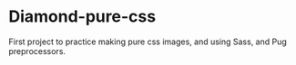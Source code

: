 # Diamond-pure-css
First project to practice making pure css images, and using Sass, and Pug preprocessors.
